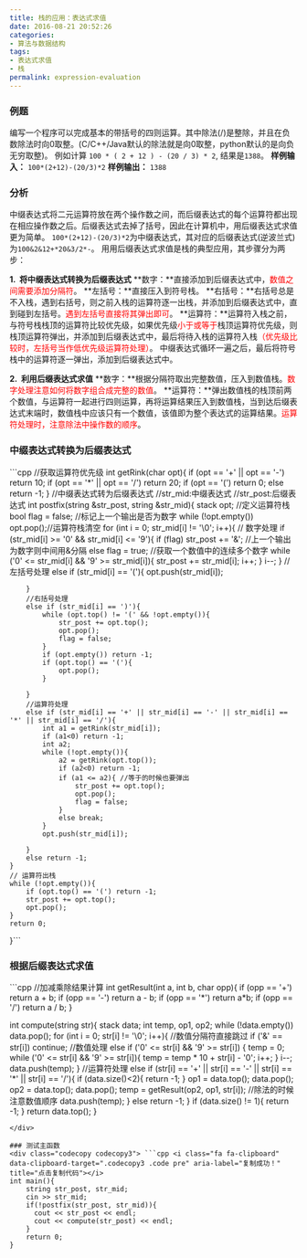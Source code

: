 ```yaml
---
title: 栈的应用：表达式求值
date: 2016-08-21 20:52:26
categories:
- 算法与数据结构
tags:
- 表达式求值
- 栈
permalink: expression-evaluation
---
```

### 例题
编写一个程序可以完成基本的带括号的四则运算。其中除法(/)是整除，并且在负数除法时向0取整。(C/C++/Java默认的除法就是向0取整，python默认的是向负无穷取整)。
例如计算 ``100 * ( 2 + 12 ) - (20 / 3) * 2``, 结果是``1388``。
**样例输入：**
``
100*(2+12)-(20/3)*2
``
**样例输出：**
``
1388
``
<!--more-->
### 分析
中缀表达式将二元运算符放在两个操作数之间，而后缀表达式的每个运算符都出现在相应操作数之后。后缀表达式去掉了括号，因此在计算机中，用后缀表达式求值更为简单。
``100*(2+12)-(20/3)*2``为中缀表达式，其对应的后缀表达式(逆波兰式)为``100&2&12+*20&3/2*-``。
用用后缀表达式求值是栈的典型应用，其步骤分为两步：

**1.&nbsp;&nbsp;将中缀表达式转换为后缀表达式**
**数字：**直接添加到后缀表达式中，<font color=#f00>数值之间需要添加分隔符</font>。
**左括号：**直接压入到符号栈。
**右括号：**右括号总是不入栈，遇到右括号，则之前入栈的运算符逐一出栈，并添加到后缀表达式中，直到碰到左括号。<font color=#f00>遇到左括号直接将其弹出即可</font>。
**运算符：**运算符入栈之前，与符号栈栈顶的运算符比较优先级，如果优先级<font color=#f00>小于或等于</font>栈顶运算符优先级，则栈顶运算符弹出，并添加到后缀表达式中，最后将待入栈的运算符入栈<font color=#f00>（优先级比较时，左括号当作低优先级运算符处理）</font>。
中缀表达式循环一遍之后，最后将符号栈中的运算符逐一弹出，添加到后缀表达式中。

**2.&nbsp;&nbsp;利用后缀表达式求值**
**数字：**根据分隔符取出完整数值，压入到数值栈。<font color=#f00>数字处理注意如何将数字组合成完整的数值</font>。
**运算符：**弹出数值栈的栈顶前两个数值，与运算符一起进行四则运算，再将运算结果压入到数值栈，当到达后缀表达式末端时，数值栈中应该只有一个数值，该值即为整个表达式的运算结果。<font color=#f00>运算符处理时，注意除法中操作数的顺序</font>。
### 中缀表达式转换为后缀表达式
<div class="codecopy codecopy1"> ```cpp <i class="fa fa-clipboard" data-clipboard-target=".codecopy1 .code pre" aria-label="复制成功！" title="点击复制代码"></i>
//获取运算符优先级
int getRink(char opt){    
	if (opt == '+' || opt == '-') return 10;
	if (opt == '*' || opt == '/') return 20;
	if (opt == '(') return 0;
	else return -1;
}
//中缀表达式转为后缀表达式
//str_mid:中缀表达式
//str_post:后缀表达式
int postfix(string &str_post, string &str_mid){  
	stack<char> opt;   //定义运算符栈
	bool flag = false; //标记上一个输出是否为数字
	while (!opt.empty()) opt.pop();//运算符栈清空
	for (int i = 0; str_mid[i] != '\0'; i++){
		// 数字处理
		if (str_mid[i] >= '0' && str_mid[i] <= '9'){
			if (flag) str_post += '&'; //上一个输出为数字则中间用&分隔
			else flag = true;
			//获取一个数值中的连续多个数字
			while ('0' <= str_mid[i] && '9' >= str_mid[i]){
				str_post += str_mid[i];
				i++;
			}
			i--;
		}
		//左括号处理
		else if (str_mid[i] == '('){
			opt.push(str_mid[i]);

		}
		//右括号处理
		else if (str_mid[i] == ')'){
			while (opt.top() != '(' && !opt.empty()){
				str_post += opt.top();
				opt.pop();
				flag = false;
			}
			if (opt.empty()) return -1;
			if (opt.top() == '('){
				opt.pop();
			}

		}
		//运算符处理
		else if (str_mid[i] == '+' || str_mid[i] == '-' || str_mid[i] == '*' || str_mid[i] == '/'){
			int a1 = getRink(str_mid[i]);
			if (a1<0) return -1;
			int a2;
			while (!opt.empty()){
				a2 = getRink(opt.top());
				if (a2<0) return -1;
				if (a1 <= a2){ //等于的时候也要弹出
					str_post += opt.top();
					opt.pop();
					flag = false;
				}
				else break;
			}
			opt.push(str_mid[i]);

		}
		else return -1;
	}
	// 运算符出栈
	while (!opt.empty()){
		if (opt.top() == '(') return -1;
		str_post += opt.top();
		opt.pop();
	}
	return 0;
}```
</div>

### 根据后缀表达式求值
<div class="codecopy codecopy2"> ```cpp <i class="fa fa-clipboard" data-clipboard-target=".codecopy2 .code pre" aria-label="复制成功！" title="点击复制代码"></i>
//加减乘除结果计算
int getResult(int a, int b, char opp){
	if (opp == '+') return a + b;
	if (opp == '-') return a - b;
	if (opp == '*') return a*b;
	if (opp == '/') return a / b;
}

int compute(string str){
	stack<int>  data;
	int temp, op1, op2;
	while (!data.empty()) data.pop();
	for (int i = 0; str[i] != '\0'; i++){
		//数值分隔符直接跳过
		if ('&' == str[i]) continue;
		//数值处理
		else if ('0' <= str[i] && '9' >= str[i]) {
			temp = 0;
			while ('0' <= str[i] && '9' >= str[i]){
				temp = temp * 10 + str[i] - '0';
				i++;
			}
			i--;
			data.push(temp);
		}
		//运算符处理
		else if (str[i] == '+' || str[i] == '-' || str[i] == '*' || str[i] == '/'){
			if (data.size()<2){ return -1; }
			op1 = data.top(); data.pop();
			op2 = data.top(); data.pop();
			temp = getResult(op2, op1, str[i]); //除法的时候注意数值顺序
			data.push(temp);
		}
		else return -1;
	}
	if (data.size() != 1){
		return -1;
	}
	return data.top();
}
```
</div>

### 测试主函数
<div class="codecopy codecopy3"> ```cpp <i class="fa fa-clipboard" data-clipboard-target=".codecopy3 .code pre" aria-label="复制成功！" title="点击复制代码"></i>
int main(){
	string str_post, str_mid;
	cin >> str_mid;
	if(!postfix(str_post, str_mid)){
	  cout << str_post << endl;
	  cout << compute(str_post) << endl;
 	}
	return 0;
}
```
</div>
